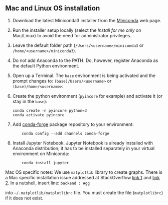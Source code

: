 ## Mac and Linux OS installation

1. Download the latest Miniconda3 installer from the [Miniconda](https://docs.conda.io/en/latest/miniconda.html) web page.

2. Run the installer setup locally (select the *Install for me only* on Mac/Linux) to avoid the need for administrator privileges.

3. Leave the default folder path (`/Users/<username>/miniconda3` or `/home/<username>/miniconda3`).

4. Do not add Anaconda to the PATH. Do, however, register Anaconda as the default Python environment.

5. Open up a Terminal. The `base` environment is being activated and the prompt changes to: `(base)/Users/<username>` or `(base)/home/<username>`:

6. Create the python environment (`pyincore` for example) and activate it (or stay in the `base`):
    ```
    conda create -n pyincore python=3
    conda activate pyincore
    ```

7. Add [conda-forge](https://conda-forge.org/) package repository to your environment:
    ```
        conda config --add channels conda-forge
      ```

8. Install Jupyter Notebook. Jupyter Notebook is already installed with Anaconda distribution; it has to be installed separately in your virtual environment on Miniconda:
    ```
        conda install jupyter
    ```
   
Mac OS specific notes: We use `matplotlib` library to create graphs. There is a Mac specific installation issue addressed at StackOverflow [link 1](https://stackoverflow.com/questions/4130355/python-matplotlib-framework-under-macosx) and [link 2](https://stackoverflow.com/questions/21784641/installation-issue-with-matplotlib-python). In a nutshell, insert line:
    ```
        backend : Agg
    ```
    
into `~/.matplotlib/matplotlibrc` file. You must create the file (`matplotlibrc`) if it does not exist.





